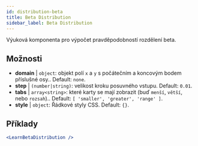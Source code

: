 ```yaml
---
id: distribution-beta
title: Beta Distribution
sidebar_label: Beta Distribution
---
```


Výuková komponenta pro výpočet pravděpodobností rozdělení beta.

## Možnosti

* __domain__ | `object`: objekt polí `x` a `y` s počátečním a koncovým bodem příslušné osy.. Default: `none`.
* __step__ | `(number|string)`: velikost kroku posuvného vstupu. Default: `0.01`.
* __tabs__ | `array<string>`: které karty se mají zobrazit (buď `menší`, `větší`, nebo `rozsah`).. Default: `[
  'smaller',
  'greater',
  'range'
]`.
* __style__ | `object`: Řádkové styly CSS. Default: `{}`.


## Příklady

```jsx live
<LearnBetaDistribution />
```

